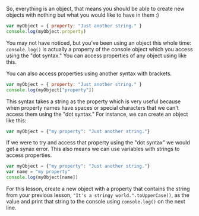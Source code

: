 So, everything is an object, that means you should be able to create new objects with nothing but what you would like to have in them :)

```javascript
var myObject = { property: "Just another string." }
console.log(myObject.property)
```

You may not have noticed, but you've been using an object this whole time: `console`. `log()` is actually a property of the console object which you access using the "dot syntax." You can access properties of any object using like this.

You can also access properties using another syntax with brackets.

```javascript
var myObject = { property: "Just another string." }
console.log(myObject["property"])
```

This syntax takes a string as the property which is very useful because when property names have spaces or special characters that we can't access them using the "dot syntax." For instance, we can create an object like this:

```javascript
var myObject = {"my property": "Just another string."}
```

If we were to try and access that property using the "dot syntax" we would get a synax error. This also means we can use variables with strings to access properties.

```javascript
var myObject = {"my property": "Just another string."}
var name = "my property"
console.log(myObject[name])
```

For this lesson, create a new object with a property that contains the string from your previous lesson, `"It's a stringy world.".toUpperCase()`, as the value and print that string to the console using `console.log()` on the next line.
